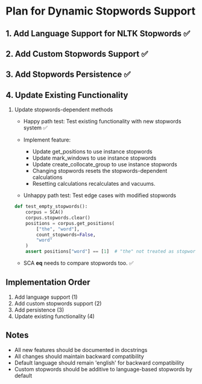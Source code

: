 # Plan for Dynamic Stopwords Support

## 1. Add Language Support for NLTK Stopwords ✅

## 2. Add Custom Stopwords Support ✅

## 3. Add Stopwords Persistence ✅

## 4. Update Existing Functionality
1. Update stopwords-dependent methods
    - Happy path test: Test existing functionality with new stopwords system ✅

    - Implement feature:
        - Update get_positions to use instance stopwords
        - Update mark_windows to use instance stopwords
        - Update create_collocate_group to use instance stopwords
        - Changing stopwords resets the stopwords-dependent calculations
        - Resetting calculations recalculates and vacuums.
    - Unhappy path test: Test edge cases with modified stopwords
    ```python
    def test_empty_stopwords():
        corpus = SCA()
        corpus.stopwords.clear()
        positions = corpus.get_positions(
            ["the", "word"],
            count_stopwords=False,
            "word"
        )
        assert positions["word"] == [1]  # "the" not treated as stopword
    ```
    - SCA __eq__ needs to compare stopwords too. ✅

## Implementation Order
1. Add language support (1)
2. Add custom stopwords support (2)
3. Add persistence (3)
4. Update existing functionality (4)

## Notes
- All new features should be documented in docstrings
- All changes should maintain backward compatibility
- Default language should remain 'english' for backward compatibility
- Custom stopwords should be additive to language-based stopwords by default
